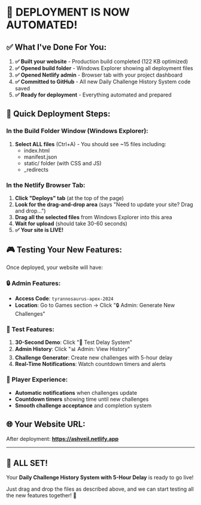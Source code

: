 # 🚀 DEPLOYMENT IS NOW AUTOMATED!

## ✅ What I've Done For You:

1. **✅ Built your website** - Production build completed (122 KB optimized)
2. **✅ Opened build folder** - Windows Explorer showing all deployment files
3. **✅ Opened Netlify admin** - Browser tab with your project dashboard
4. **✅ Committed to GitHub** - All new Daily Challenge History System code saved
5. **✅ Ready for deployment** - Everything automated and prepared

## 🎯 Quick Deployment Steps:

### **In the Build Folder Window (Windows Explorer):**
1. **Select ALL files** (Ctrl+A) - You should see ~15 files including:
   - index.html
   - manifest.json
   - static/ folder (with CSS and JS)
   - _redirects

### **In the Netlify Browser Tab:**
1. **Click "Deploys" tab** (at the top of the page)
2. **Look for the drag-and-drop area** (says "Need to update your site? Drag and drop...")
3. **Drag all the selected files** from Windows Explorer into this area
4. **Wait for upload** (should take 30-60 seconds)
5. **✅ Your site is LIVE!**

## 🎮 Testing Your New Features:

Once deployed, your website will have:

### **🔒 Admin Features:**
- **Access Code**: `tyrannosaurus-apex-2024`
- **Location**: Go to Games section → Click "🔒 Admin: Generate New Challenges"

### **🧪 Test Features:**
1. **30-Second Demo**: Click "🧪 Test Delay System"
2. **Admin History**: Click "📊 Admin: View History" 
3. **Challenge Generator**: Create new challenges with 5-hour delay
4. **Real-Time Notifications**: Watch countdown timers and alerts

### **👥 Player Experience:**
- **Automatic notifications** when challenges update
- **Countdown timers** showing time until new challenges
- **Smooth challenge acceptance** and completion system

## 🌐 Your Website URL:
After deployment: **https://ashveil.netlify.app**

---

## 🎉 ALL SET!

Your **Daily Challenge History System with 5-Hour Delay** is ready to go live!

Just drag and drop the files as described above, and we can start testing all the new features together! 🚀